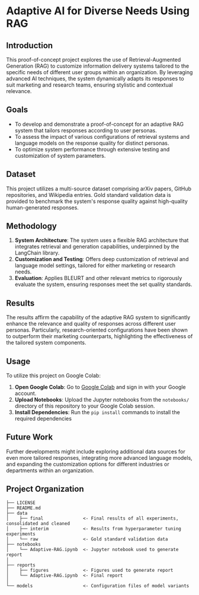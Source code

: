 # Adaptive AI for Diverse Needs Using RAG

## Introduction

This proof-of-concept project explores the use of Retrieval-Augmented Generation (RAG) to customize information delivery systems tailored to the specific needs of different user groups within an organization. By leveraging advanced AI techniques, the system dynamically adapts its responses to suit marketing and research teams, ensuring stylistic and contextual relevance.

## Goals

- To develop and demonstrate a proof-of-concept for an adaptive RAG system that tailors responses according to user personas.
- To assess the impact of various configurations of retrieval systems and language models on the response quality for distinct personas.
- To optimize system performance through extensive testing and customization of system parameters.

## Dataset

This project utilizes a multi-source dataset comprising arXiv papers, GitHub repositories, and Wikipedia entries. Gold standard validation data is provided to benchmark the system's response quality against high-quality human-generated responses.

## Methodology

1. **System Architecture**: The system uses a flexible RAG architecture that integrates retrieval and generation capabilities, underpinned by the LangChain library.
2. **Customization and Testing**: Offers deep customization of retrieval and language model settings, tailored for either marketing or research needs.
3. **Evaluation**: Applies BLEURT and other relevant metrics to rigorously evaluate the system, ensuring responses meet the set quality standards.

## Results

The results affirm the capability of the adaptive RAG system to significantly enhance the relevance and quality of responses across different user personas. Particularly, research-oriented configurations have been shown to outperform their marketing counterparts, highlighting the effectiveness of the tailored system components.

## Usage

To utilize this project on Google Colab:
1. **Open Google Colab**: Go to [Google Colab](https://colab.research.google.com/) and sign in with your Google account.
2. **Upload Notebooks**: Upload the Jupyter notebooks from the `notebooks/` directory of this repository to your Google Colab session.
3. **Install Dependencies**: Run the `pip install` commands to install the required dependencies

## Future Work
Further developments might include exploring additional data sources for even more tailored responses, integrating more advanced language models, and expanding the customization options for different industries or departments within an organization.

## Project Organization

    ├── LICENSE
    ├── README.md
    ├── data
    │    ├── final               <- Final results of all experiments, consolidated and cleaned
    │    ├── interim             <- Results from hyperparameter tuning experiments
    │    └── raw                 <- Gold standard validation data
    ├── notebooks
    │    └── Adaptive-RAG.ipynb  <- Jupyter notebook used to generate report
    │
    ├── reports
    │    ├── figures             <- Figures used to generate report
    │    └── Adaptive-RAG.ipynb  <- Final report
    │
    └── models                   <- Configuration files of model variants


